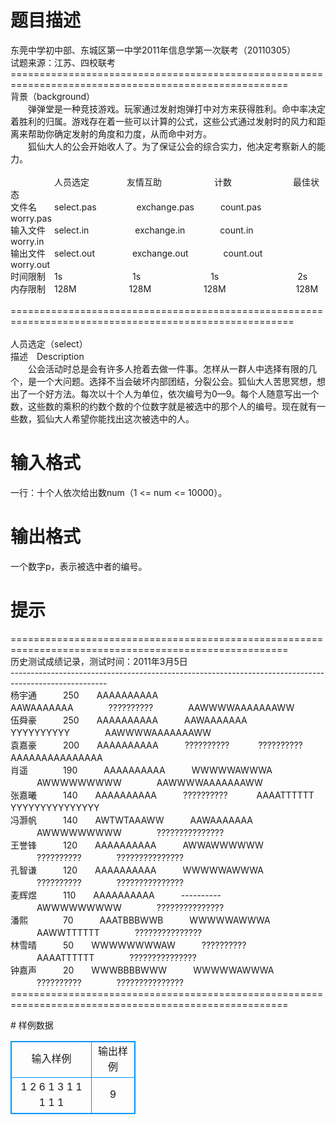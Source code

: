 # 

 
 # 题目描述 
<p>
东莞中学初中部、东城区第一中学2011年信息学第一次联考（20110305）<br>试题来源：江苏、四校联考<br>======================================================================================================<br>背景（background）<br>　　弹弹堂是一种竞技游戏。玩家通过发射炮弹打中对方来获得胜利。命中率决定着胜利的归属。游戏存在着一些可以计算的公式，这些公式通过发射时的风力和距离来帮助你确定发射的角度和力度，从而命中对方。<br>　　狐仙大人的公会开始收人了。为了保证公会的综合实力，他决定考察新人的能力。<br><br>　　　　　人员选定	　　　　友情互助　　　　　　计数　　　　　　　最佳状态<br>文件名　　select.pas　  　　 　exchange.pas　　　count.pas　　　　　　worry.pas<br>输入文件　select.in　　  　　　exchange.in　　　　count.in　　　　　　worry.in<br>输出文件　select.out　　　　  exchange.out　　　　count.out　　　　　　worry.out<br>时间限制　1s　　　　　　　　1s　　　　　　　　1s　　　　　　　　　2s<br>内存限制　128M　　　　　　128M　　　　　　128M　　　　　　　　128M<br><br>=======================================================================================================<br><br>人员选定（select）<br>描述　Description<br>　　公会活动时总是会有许多人抢着去做一件事。怎样从一群人中选择有限的几个，是一个大问题。选择不当会破坏内部团结，分裂公会。狐仙大人苦思冥想，想出了一个好方法。每次以十个人为单位，依次编号为0—9。每个人随意写出一个数，这些数的乘积的约数个数的个位数字就是被选中的那个人的编号。现在就有一些数，狐仙大人希望你能找出这次被选中的人。<br></p> 

 
 # 输入格式 
<p>
一行：十个人依次给出数num（1 <= num <= 10000）。<br></p> 

 
 # 输出格式 
<p>
一个数字p，表示被选中者的编号。<br></p> 

 
 # 提示 
<p>
======================================================================================================<br>历史测试成绩记录，测试时间：2011年3月5日<br>------------------------------------------------------------------------------------------------------<br>杨宇通　　　250　　AAAAAAAAAA　　　AAWAAAAAAA　　　　??????????　　　　AAWWWWAAAAAAAWW　<br>伍舜豪　　　250　　AAAAAAAAAA　　　AAWAAAAAAA　　　　YYYYYYYYYY　　　　AAWWWWAAAAAAAWW　　　<br>袁嘉豪　　　200　　AAAAAAAAAA　　　??????????	　　　??????????　　　　AAAAAAAAAAAAAAA　　　<br>肖遥　　　　190　　　AAAAAAAAAA　　　WWWWWAWWWA	　　　AWWWWWWWWW　　　　AAWWWWAAAAAAAWW　　　<br>张嘉曦　　　140　　AAAAAAAAAA　　　??????????	　　　AAAATTTTTT　　　　YYYYYYYYYYYYYYY　　　<br>冯灏帆　　　140　　AWTWTAAAWW　　　AAWAAAAAAA	　　　AWWWWWWWWW　　　　???????????????　　　<br>王誉锋　　　120　　AAAAAAAAAA　　　AWWAWWWWWW	　　　??????????　　　　???????????????　　　<br>孔智谦　　　120　　AAAAAAAAAA　　　WWWWWAWWWA	　　　??????????　　　　???????????????　　　<br>麦辉煜　　　110　　AAAAAAAAAA　　　----------	　　　AWWWWWWWWW　　　　???????????????　　　<br>潘熙　　　　70　　　AAATBBBWWB　　　WWWWWAWWWA	　　　AAWWTTTTTT　　　　???????????????　　　<br>林雪晴　　　50　　WWWWWWWWAW　　　??????????	　　　AAAATTTTTT　　　　???????????????　　　<br>钟嘉声　　　20　　WWWBBBBWWW　　　WWWWWAWWWA	　　　??????????　　　　???????????????　　　<br>======================================================================================================<br></p> 
# 样例数据
<style>
        table,table tr th, table tr td { border:1px solid #0094ff; }
        table { width: 200px; min-height: 25px; line-height: 25px; text-align: center; border-collapse: collapse;}   
    </style>
<table>
	<tr>
		<td>输入样例</td>
		<td>输出样例</td>
	</tr>
<tr><td>1 2 6 1 3 1 1 1 1 1
</td><td>9</td></tr></table>
